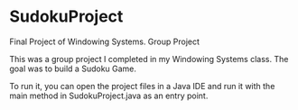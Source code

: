 # SudokuProject
Final Project of Windowing Systems. Group Project

This was a group project I completed in my Windowing Systems class. The goal was to build a Sudoku Game.

To run it, you can open the project files in a Java IDE and run it with the main method in SudokuProject.java as an entry point. 
